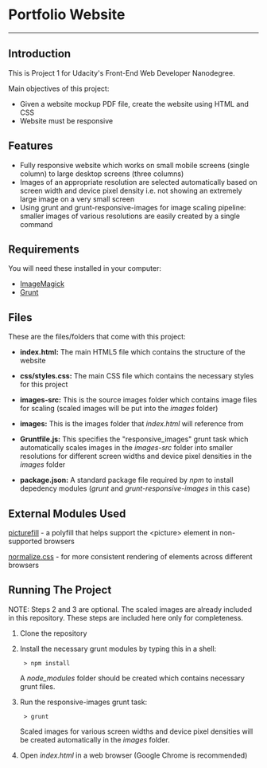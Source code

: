 # Portfolio Website

---

## Introduction

This is Project 1 for Udacity's Front-End Web Developer Nanodegree.

Main objectives of this project:

* Given a website mockup PDF file, create the website using HTML and CSS
* Website must be responsive

## Features

* Fully responsive website which works on small mobile screens (single column) to large desktop screens (three columns)
* Images of an appropriate resolution are selected automatically based on screen width and device pixel density i.e. not showing an extremely large image on a very small screen
* Using grunt and grunt-responsive-images for image scaling pipeline: smaller images of various resolutions are easily created by a single command

## Requirements

You will need these installed in your computer:

* [ImageMagick](http://www.imagemagick.org/script/binary-releases.php)
* [Grunt](http://gruntjs.com/getting-started)

## Files

These are the files/folders that come with this project:

* **index.html:** The main HTML5 file which contains the structure of the website

* **css/styles.css:** The main CSS file which contains the necessary styles for this project

* **images-src:** This is the source images folder which contains image files for scaling (scaled images will be put into the *images* folder)

* **images:** This is the images folder that *index.html* will reference from

* **Gruntfile.js:** This specifies the "responsive_images" grunt task which automatically scales images in the *images-src* folder into smaller resolutions for different screen widths and device pixel densities in the *images* folder

* **package.json:** A standard package file required by *npm* to install depedency modules (*grunt* and *grunt-responsive-images* in this case)

## External Modules Used

[picturefill](http://scottjehl.github.io/picturefill/) - a polyfill that helps support the <picture\> element in non-supported browsers

[normalize.css](http://necolas.github.io/normalize.css/) - for more consistent rendering of elements across different browsers


## Running The Project

NOTE: Steps 2 and 3 are optional. The scaled images are already included in this repository. These steps are included here only for completeness.

1. Clone the repository

2. Install the necessary grunt modules by typing this in a shell:

        > npm install

    A *node_modules* folder should be created which contains necessary grunt files.

3. Run the responsive-images grunt task:

        > grunt

    Scaled images for various screen widths and device pixel densities will be created automatically in the *images* folder.

4. Open *index.html* in a web browser (Google Chrome is recommended)
